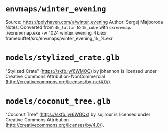 # `envmaps/winter_evening`

Source: https://polyhaven.com/a/winter_evening
Author: Sergej Majboroda
Notes: Converted from `4k_latlon` to `1k_cube` with `exrenvmap`.
./exrenvmap.exe -w 1024 winter_evening_4k.exr framebuffet/src/envmaps/winter_evening_1k_%.exr

# `models/stylized_crate.glb`

"Stylized Crate" (https://skfb.ly/6WMOQ) by jbhannon is licensed under Creative Commons Attribution-NonCommercial (http://creativecommons.org/licenses/by-nc/4.0/).

# `models/coconut_tree.glb`

"Coconut Tree" (https://skfb.ly/6WGQx) by sujirour is licensed under Creative Commons Attribution (http://creativecommons.org/licenses/by/4.0/).
